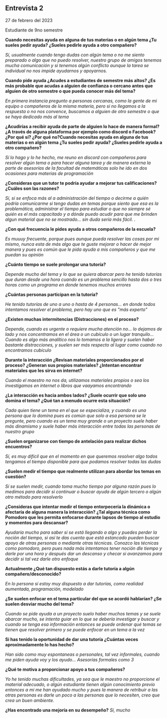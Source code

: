## Entrevista 2

27 de febrero del 2023

Estudiante de 9no semestre



**Cuando necesitas ayuda en alguna de tus materias o en algún tema ¿Tu sueles pedir ayuda? ¿Sueles pedirle ayuda a otro compañero?**

*Sí, usualmente cuando tengo dudas con algún tema o no me siento preparado o algo que no puedo resolver, nuestro grupo de amigos tenemos mucha comunicación y si tenemos algún conflicto aunque la tarea se individual no nos impide ayudarnos y apoyarnos.*



**Cuando pide ayuda ¿Acudes a estudiantes de semestre más altos? ¿Es más probable que acudas a alguien de confianza o cercano antes que alguien de otro semestre o que pueda conocer más del tema?**

*En primera instancia pregunto a personas cercanas, como la gente de mi equipo o compañeros de la misma materia, pero si no llegamos a la respuesta o no nos convence, buscamos a alguien de otro semestre o que se haya dedicado más al tema*



**¿Acudirías a recibir ayuda de parte de alguien lo hace de manera formal? ¿A través de alguna plataforma por ejemplo como discord o Facebook? ¿Por qué sí? ¿Por qué no?Cuando necesitas ayuda en alguna de tus materias o en algún tema ¿Tu sueles pedir ayuda? ¿Sueles pedirle ayuda a otro compañero?**

*Sí lo hago y lo he hecho, me reuno en discord con compañeros para resolver algún tema o para hacer alguna tarea y de manera externa la parte de asesorías de la facultad de matemáticas solo he ido en dos ocasiones para materias de programación*



**¿Consideras que un tutor te podría ayudar a mejorar tus calificaciones? ¿Cuáles son las razones?**

*Sí, si se enfoca más al a administración del tiempo o decirme a quién podría comunicarme si tengo dudas en temas porque siento que esa es la problemática, administrar el tiempo para estudiar o que no siempre sé quién es el más capacitado y a dónde puedo acudir para que me brinden algun material que no se mostrado... sin duda sería más fácil.* .



**¿Con qué frecuencia le pides ayuda a otros compañeros de la escuela?**

*Es muuuy frecuente, porque pues aunque pueda resolver las cosas por mi mismo, nunca esta de más algo que te guste mejorar o hacer de mejor manera y pues es común que le pida ayuda a mis compañeros y que me puedan su opinión*



**¿Cuánto tiempo se suele prolongar una tutoría?**

*Depende mucho del tema y lo que se quiera abarcar pero he tenido tutorías que duran desde una hora cuando es un problema sencillo hasta dos o tres horas como un programa en donde tenemos muchos errores*



**¿Cuántas personas participan en la tutoría?**

*He tenido tutorías de uno a uno o hasta de 4 personas... en donde todos intentamos resolver el problema, pero hay uno que es "más experto"*



**¿Existen muchas intermitencias (Distracciones) en el proceso?**

*Depende, cuando es urgente o requiere mucha atención no... lo dejamos de lado y nos concentramos en el área o un cubículo o un lugar tranquilo... Cuando es algo más analítico nos lo tomamos a la ligera y suelen haber bastante distracciones, y suelen ser más respecto al lugar como cuando no encontramos cubículo*



**Durante la interacción ¿Revisan materiales proporcionados por el proceso? ¿Generan sus propios materiales? ¿Intentan encontrar materiales que les sirva en internet?**

*Cuando el maestro no nos da, utilizamos materiales propios o sea los investigamos en internet o libros que vaayamos encontrando*



**¿La interacción es hacia ambos lados? ¿Suele ocurrir que solo uno domina el tema? ¿Qué tan a menudo ocurre esta situación?**

*Cada quien tiene un tema en el que se especializa, y cuando es una persona que lo domina pues es común que solo a esa persona se le pregunte, pero cuando es un tema muy grande o un proyecto suele haber más dinamismo y suele haber más interacción entre todas las personas de nuestro grupo*



**¿Suelen organizarse con tiempo de antelación para realizar dichos encuentros?**

*Sí, es muy difícil que en el momento en que queremos resolver algo todos tengamos el tiempo disponible para que podamos resolver todas las dudas*



**¿Suelen medir el tiempo que realmente utilizan para abordar los temas en cuestión?**

*Sí se suelen medir, cuando toma mucho tiempo por alguna razón pues lo medimos para decidir si continuar o buscar ayuda de algún tercero o algún otro método para resolverlo*



**¿Consideras que intentar medir el tiempo entorpecería la dinámica o afectaría de alguna manera la interacción? ¿Tal alguna técnica como Pomodoro que les permita enfocarse durante lapsos de tiempo al estudio y momentos para descansar?**

*Ayudaría mucho para saber  si se está llegando a algo y puedes perder la noción del tiempo, si así te das cuenta que está estancado pueden buscar apoyo de otras personas o mediante otras técnicas. Conozco las técnicas como pomodoro, pero pues nada más intentamos tener noción dle tiempo y darle por una hora y después dar un descanso y checar si avanzamos para decidir si tal vez darle otro enfoque*



**Actualmente ¿Qué tan dispuesto estás a darle tutoría a algún compañero/desconocido?**

*En lo persona sí estoy muy dispuesto a dar tutorías, como realidad aumentada, programación, modelado*



**¿Se suelen enfocar en el tema particular del que se acordó hablarían? ¿Se suelen desviar mucho del tema?**

*Cuando se pide ayuda a un proyecto suelo haber muchos temas y se suele abarcar mucho, se intenta guiar en lo que se debería investigar y buscar y cuando se tenga esa información entonces se puede ordenar qué temas se tienen que resolver primero y se puede enfocar en un tema a la vez*



**Si has tenido la oportunidad de dar una tutoría ¿Cuántas veces aproximadamente lo has hecho?**

*Han sido como muy espontaneas o personales, tal vez informales, cuando me piden ayuda voy y los ayudo... Asesorías formales como 3*



**¿Qué te motiva a proporcionar apoyo a tus compañeros?**

*Yo he tenido muchas dificultades, ya sea que le maestro no proporcione el material adecuado, o algún estudiante tienen algún conocimiento previo entonces a mi me han ayudado mucho y pues la manera de retribuir a las otras personas es darle un poco a las personas que lo necesiten, creo que crea un buen ambiente.*



**¿Has encontrado una mejoría en su desempeño?** *Sí, mucho*





